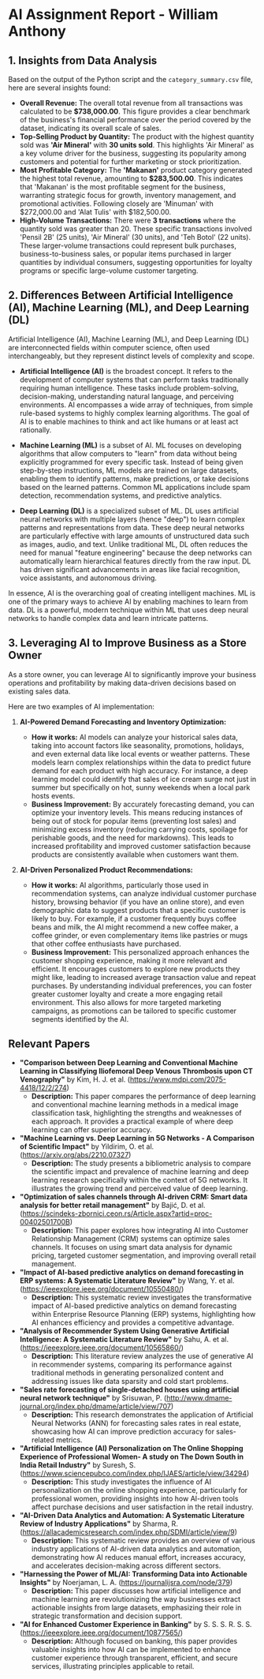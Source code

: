 # AI Assignment Report - William Anthony

## 1. Insights from Data Analysis

Based on the output of the Python script and the `category_summary.csv` file, here are several insights found:

*   **Overall Revenue:** The overall total revenue from all transactions was calculated to be **$738,000.00**. This figure provides a clear benchmark of the business's financial performance over the period covered by the dataset, indicating its overall scale of sales.
*   **Top-Selling Product by Quantity:** The product with the highest quantity sold was **'Air Mineral'** with **30 units sold**. This highlights 'Air Mineral' as a key volume driver for the business, suggesting its popularity among customers and potential for further marketing or stock prioritization.
*   **Most Profitable Category:** The **'Makanan'** product category generated the highest total revenue, amounting to **$283,500.00**. This indicates that 'Makanan' is the most profitable segment for the business, warranting strategic focus for growth, inventory management, and promotional activities. Following closely are 'Minuman' with $272,000.00 and 'Alat Tulis' with $182,500.00.
*   **High-Volume Transactions:** There were **3 transactions** where the quantity sold was greater than 20. These specific transactions involved 'Pensil 2B' (25 units), 'Air Mineral' (30 units), and 'Teh Botol' (22 units). These larger-volume transactions could represent bulk purchases, business-to-business sales, or popular items purchased in larger quantities by individual consumers, suggesting opportunities for loyalty programs or specific large-volume customer targeting.

## 2. Differences Between Artificial Intelligence (AI), Machine Learning (ML), and Deep Learning (DL)

Artificial Intelligence (AI), Machine Learning (ML), and Deep Learning (DL) are interconnected fields within computer science, often used interchangeably, but they represent distinct levels of complexity and scope.

*   **Artificial Intelligence (AI)** is the broadest concept. It refers to the development of computer systems that can perform tasks traditionally requiring human intelligence. These tasks include problem-solving, decision-making, understanding natural language, and perceiving environments. AI encompasses a wide array of techniques, from simple rule-based systems to highly complex learning algorithms. The goal of AI is to enable machines to think and act like humans or at least act rationally.

*   **Machine Learning (ML)** is a subset of AI. ML focuses on developing algorithms that allow computers to "learn" from data without being explicitly programmed for every specific task. Instead of being given step-by-step instructions, ML models are trained on large datasets, enabling them to identify patterns, make predictions, or take decisions based on the learned patterns. Common ML applications include spam detection, recommendation systems, and predictive analytics.

*   **Deep Learning (DL)** is a specialized subset of ML. DL uses artificial neural networks with multiple layers (hence "deep") to learn complex patterns and representations from data. These deep neural networks are particularly effective with large amounts of unstructured data such as images, audio, and text. Unlike traditional ML, DL often reduces the need for manual "feature engineering" because the deep networks can automatically learn hierarchical features directly from the raw input. DL has driven significant advancements in areas like facial recognition, voice assistants, and autonomous driving.

In essence, AI is the overarching goal of creating intelligent machines. ML is one of the primary ways to achieve AI by enabling machines to learn from data. DL is a powerful, modern technique within ML that uses deep neural networks to handle complex data and learn intricate patterns.

## 3. Leveraging AI to Improve Business as a Store Owner

As a store owner, you can leverage AI to significantly improve your business operations and profitability by making data-driven decisions based on existing sales data.

Here are two examples of AI implementation:

1.  **AI-Powered Demand Forecasting and Inventory Optimization:**
    *   **How it works:** AI models can analyze your historical sales data, taking into account factors like seasonality, promotions, holidays, and even external data like local events or weather patterns. These models learn complex relationships within the data to predict future demand for each product with high accuracy. For instance, a deep learning model could identify that sales of ice cream surge not just in summer but specifically on hot, sunny weekends when a local park hosts events.
    *   **Business Improvement:** By accurately forecasting demand, you can optimize your inventory levels. This means reducing instances of being out of stock for popular items (preventing lost sales) and minimizing excess inventory (reducing carrying costs, spoilage for perishable goods, and the need for markdowns). This leads to increased profitability and improved customer satisfaction because products are consistently available when customers want them.

2.  **AI-Driven Personalized Product Recommendations:**
    *   **How it works:** AI algorithms, particularly those used in recommendation systems, can analyze individual customer purchase history, browsing behavior (if you have an online store), and even demographic data to suggest products that a specific customer is likely to buy. For example, if a customer frequently buys coffee beans and milk, the AI might recommend a new coffee maker, a coffee grinder, or even complementary items like pastries or mugs that other coffee enthusiasts have purchased.
    *   **Business Improvement:** This personalized approach enhances the customer shopping experience, making it more relevant and efficient. It encourages customers to explore new products they might like, leading to increased average transaction value and repeat purchases. By understanding individual preferences, you can foster greater customer loyalty and create a more engaging retail environment. This also allows for more targeted marketing campaigns, as promotions can be tailored to specific customer segments identified by the AI.

## Relevant Papers

*   **"Comparison between Deep Learning and Conventional Machine Learning in Classifying Iliofemoral Deep Venous Thrombosis upon CT Venography"** by Kim, H. J. et al. (https://www.mdpi.com/2075-4418/12/2/274)
    *   **Description:** This paper compares the performance of deep learning and conventional machine learning methods in a medical image classification task, highlighting the strengths and weaknesses of each approach. It provides a practical example of where deep learning can offer superior accuracy.
*   **"Machine Learning vs. Deep Learning in 5G Networks - A Comparison of Scientific Impact"** by Yildirim, O. et al. (https://arxiv.org/abs/2210.07327)
    *   **Description:** The study presents a bibliometric analysis to compare the scientific impact and prevalence of machine learning and deep learning research specifically within the context of 5G networks. It illustrates the growing trend and perceived value of deep learning.
*   **"Optimization of sales channels through AI-driven CRM: Smart data analysis for better retail management"** by Bajić, D. et al. (https://scindeks-zbornici.ceon.rs/Article.aspx?artid=proc-00402501700B)
    *   **Description:** This paper explores how integrating AI into Customer Relationship Management (CRM) systems can optimize sales channels. It focuses on using smart data analysis for dynamic pricing, targeted customer segmentation, and improving overall retail management.
*   **"Impact of AI-based predictive analytics on demand forecasting in ERP systems: A Systematic Literature Review"** by Wang, Y. et al. (https://ieeexplore.ieee.org/document/10550480/)
    *   **Description:** This systematic review investigates the transformative impact of AI-based predictive analytics on demand forecasting within Enterprise Resource Planning (ERP) systems, highlighting how AI enhances efficiency and provides a competitive advantage.
*   **"Analysis of Recommender System Using Generative Artificial Intelligence: A Systematic Literature Review"** by Sahu, A. et al. (https://ieeexplore.ieee.org/document/10565860/)
    *   **Description:** This literature review analyzes the use of generative AI in recommender systems, comparing its performance against traditional methods in generating personalized content and addressing issues like data sparsity and cold start problems.
*   **"Sales rate forecasting of single-detached houses using artificial neural network technique"** by Srisuwan, P. (http://www.dmame-journal.org/index.php/dmame/article/view/707)
    *   **Description:** This research demonstrates the application of Artificial Neural Networks (ANN) for forecasting sales rates in real estate, showcasing how AI can improve prediction accuracy for sales-related metrics.
*   **"Artificial Intelligence (AI) Personalization on The Online Shopping Experience of Professional Women- A study on The Down South in India Retail Industry"** by Suresh, S. (https://www.sciencepubco.com/index.php/IJAES/article/view/34294)
    *   **Description:** This study investigates the influence of AI personalization on the online shopping experience, particularly for professional women, providing insights into how AI-driven tools affect purchase decisions and user satisfaction in the retail industry.
*   **"AI-Driven Data Analytics and Automation: A Systematic Literature Review of Industry Applications"** by Sharma, R. (https://allacademicsresearch.com/index.php/SDMI/article/view/9)
    *   **Description:** This systematic review provides an overview of various industry applications of AI-driven data analytics and automation, demonstrating how AI reduces manual effort, increases accuracy, and accelerates decision-making across different sectors.
*   **"Harnessing the Power of ML/AI: Transforming Data into Actionable Insights"** by Noerjaman, L. A. (https://journalijsra.com/node/379)
    *   **Description:** This paper discusses how artificial intelligence and machine learning are revolutionizing the way businesses extract actionable insights from large datasets, emphasizing their role in strategic transformation and decision support.
*   **"AI for Enhanced Customer Experience in Banking"** by S. S. S. R. S. S. (https://ieeexplore.ieee.org/document/10877565/)
    *   **Description:** Although focused on banking, this paper provides valuable insights into how AI can be implemented to enhance customer experience through transparent, efficient, and secure services, illustrating principles applicable to retail.
